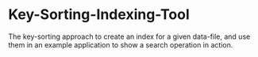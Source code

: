 # Key-Sorting-Indexing-Tool
The key-sorting approach to create an index for a given data-file, and use them in an example application to show a search operation in action.
